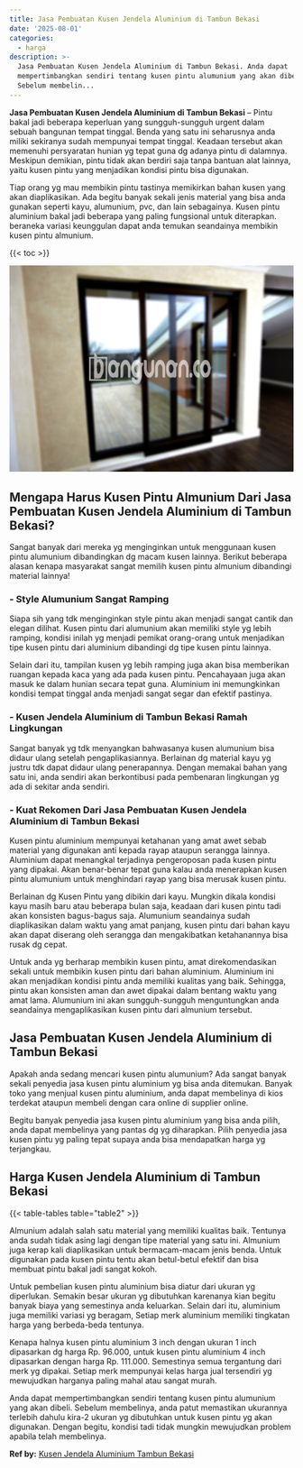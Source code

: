 ```yaml
---
title: Jasa Pembuatan Kusen Jendela Aluminium di Tambun Bekasi
date: '2025-08-01'
categories:
  - harga
description: >-
  Jasa Pembuatan Kusen Jendela Aluminium di Tambun Bekasi. Anda dapat
  mempertimbangkan sendiri tentang kusen pintu alumunium yang akan dibeli.
  Sebelum membelin...
---
```


**Jasa Pembuatan Kusen Jendela Aluminium di Tambun Bekasi** – Pintu bakal jadi beberapa keperluan yang sungguh-sungguh urgent dalam sebuah bangunan tempat tinggal. Benda yang satu ini seharusnya anda miliki sekiranya sudah mempunyai tempat tinggal. Keadaan tersebut akan memenuhi persyaratan hunian yg tepat guna dg adanya pintu di dalamnya. Meskipun demikian, pintu tidak akan berdiri saja tanpa bantuan alat lainnya, yaitu kusen pintu yang menjadikan kondisi pintu bisa digunakan.

Tiap orang yg mau membikin pintu tastinya memikirkan bahan kusen yang akan diaplikasikan. Ada begitu banyak sekali jenis material yang bisa anda gunakan seperti kayu, alumunium, pvc, dan lain sebagainya. Kusen pintu aluminium bakal jadi beberapa yang paling fungsional untuk diterapkan. beraneka variasi keunggulan dapat anda temukan seandainya membikin kusen pintu almunium.

{{< toc >}}

![Jasa Pembuatan Kusen Jendela Aluminium di Tambun Bekasi](/images/harga-kusen-jendela-alumunium-27.png)

## Mengapa Harus Kusen Pintu Almunium Dari Jasa Pembuatan Kusen Jendela Aluminium di Tambun Bekasi?

Sangat banyak dari mereka yg menginginkan untuk menggunaan kusen pintu alumunium dibandingkan dg macam kusen lainnya. Berikut beberapa alasan kenapa masyarakat sangat memilih kusen pintu almunium dibandingi material lainnya!

### \- Style Alumunium Sangat Ramping

Siapa sih yang tdk menginginkan style pintu akan menjadi sangat cantik dan elegan dilihat. Kusen pintu dari alumunium akan memiliki style yg lebih ramping, kondisi inilah yg menjadi pemikat orang-orang untuk menjadikan tipe kusen pintu dari aluminium dibandingi dg tipe kusen pintu lainnya.

Selain dari itu, tampilan kusen yg lebih ramping juga akan bisa memberikan ruangan kepada kaca yang ada pada kusen pintu. Pencahayaan juga akan masuk ke dalam hunian secara tepat guna. Aluminium ini memungkinkan kondisi tempat tinggal anda menjadi sangat segar dan efektif pastinya.

### \- Kusen Jendela Aluminium di Tambun Bekasi Ramah Lingkungan

Sangat banyak yg tdk menyangkan bahwasanya kusen alumunium bisa didaur ulang setelah pengaplikasiannya. Berlainan dg material kayu yg justru tdk dapat didaur ulang penerapannya. Dengan memakai bahan yang satu ini, anda sendiri akan berkontibusi pada pembenaran lingkungan yg ada di sekitar anda sendiri.

### \- Kuat Rekomen Dari Jasa Pembuatan Kusen Jendela Aluminium di Tambun Bekasi

Kusen pintu aluminium mempunyai ketahanan yang amat awet sebab material yang digunakan anti kepada rayap ataupun serangga lainnya. Aluminium dapat menangkal terjadinya pengeroposan pada kusen pintu yang dipakai. Akan benar-benar tepat guna kalau anda menerapkan kusen pintu alumunium untuk menghindari rayap yang bisa merusak kusen pintu.

Berlainan dg Kusen Pintu yang dibikin dari kayu. Mungkin dikala kondisi kayu masih baru atau beberapa bulan saja, keadaan dari kusen pintu tadi akan konsisten bagus-bagus saja. Alumunium seandainya sudah diaplikasikan dalam waktu yang amat panjang, kusen pintu dari bahan kayu akan dapat diserang oleh serangga dan mengakibatkan ketahanannya bisa rusak dg cepat.

Untuk anda yg berharap membikin kusen pintu, amat direkomendasikan sekali untuk membikin kusen pintu dari bahan aluminium. Aluminium ini akan menjadikan kondisi pintu anda memiliki kualitas yang baik. Sehingga, pintu akan konsisten aman dan awet dipakai dalam bentang waktu yang amat lama. Alumunium ini akan sungguh-sungguh menguntungkan anda seandainya mengaplikasikan kusen pintu dari almunium tersebut.

## Jasa Pembuatan Kusen Jendela Aluminium di Tambun Bekasi

Apakah anda sedang mencari kusen pintu alumunium? Ada sangat banyak sekali penyedia jasa kusen pintu aluminium yg bisa anda ditemukan. Banyak toko yang menjual kusen pintu aluminium, anda dapat membelinya di kios terdekat ataupun membeli dengan cara online di supplier online.

Begitu banyak penyedia jasa kusen pintu aluminium yang bisa anda pilih, anda dapat membelinya yang pantas dg yg diharapkan. Pilih penyedia jasa kusen pintu yg paling tepat supaya anda bisa mendapatkan harga yg terjangkau.

## Harga Kusen Jendela Aluminium di Tambun Bekasi

{{< table-tables table="table2" >}}

Almunium adalah salah satu material yang memiliki kualitas baik. Tentunya anda sudah tidak asing lagi dengan tipe material yang satu ini. Almunium juga kerap kali diaplikasikan untuk bermacam-macam jenis benda. Untuk digunakan pada kusen pintu tentu akan betul-betul efektif dan bisa membuat pintu bakal jadi sangat kokoh.

Untuk pembelian kusen pintu aluminium bisa diatur dari ukuran yg diperlukan. Semakin besar ukuran yg dibutuhkan karenanya kian begitu banyak biaya yang semestinya anda keluarkan. Selain dari itu, aluminium juga memiliki variasi yg beragam, Setiap merk aluminium memiliki tingkatan harga yang berbeda-beda tentunya.

Kenapa halnya kusen pintu aluminium 3 inch dengan ukuran 1 inch dipasarkan dg harga Rp. 96.000, untuk kusen pintu aluminium 4 inch dipasarkan dengan harga Rp. 111.000. Semestinya semua tergantung dari merk yg dipakai. Setiap merk mempunyai kelas harga jual tersendiri yg mewujudkan harganya paling mahal atau sangat murah.

Anda dapat mempertimbangkan sendiri tentang kusen pintu alumunium yang akan dibeli. Sebelum membelinya, anda patut memastikan ukurannya terlebih dahulu kira-2 ukuran yg dibutuhkan untuk kusen pintu yg akan digunakan. Dengan begitu, kondisi tadi tidak mungkin mewujudkan problem apabila telah membelinya.

**Ref by:** [Kusen Jendela Aluminium Tambun Bekasi](https://id.wikipedia.org/wiki/Kusen)
